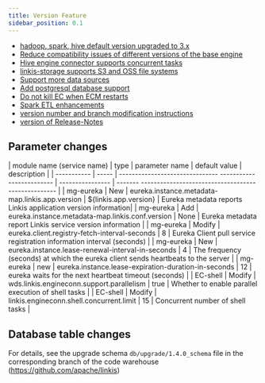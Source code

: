 ```yaml
--- 
title: Version Feature 
sidebar_position: 0.1 
--- 
```


- [hadoop, spark, hive default version upgraded to 3.x](./upgrade-base-engine-version.md)
- [Reduce compatibility issues of different versions of the base engine](./base-engine-compatibilty.md)
- [Hive engine connector supports concurrent tasks](./hive-engine-support-concurrent.md)
- [linkis-storage supports S3 and OSS file systems](./storage-add-support-oss.md)
- [Support more data sources](./spark-etl.md)
- [Add postgresql database support](/docs/deployment/deploy-quick.md)
- [Do not kill EC when ECM restarts](./ecm-takes-over-ec.md)
- [Spark ETL enhancements](./spark-etl.md)
- [version number and branch modification instructions](./version-and-branch-intro.md)
- [version of Release-Notes](/download/release-notes-1.4.0)

## Parameter changes

| module name (service name) | type | parameter name | default value | description |
| ----------- | ----- | ------------------------------- ------------------------- | ---------------- | ------- --------------------------------------------------- |
| mg-eureka | New | eureka.instance.metadata-map.linkis.app.version | ${linkis.app.version} | Eureka metadata reports Linkis application version information|
| mg-eureka | Add | eureka.instance.metadata-map.linkis.conf.version | None | Eureka metadata report Linkis service version information |
| mg-eureka | Modify | eureka.client.registry-fetch-interval-seconds | 8 | Eureka Client pull service registration information interval (seconds) |
| mg-eureka | New | eureka.instance.lease-renewal-interval-in-seconds | 4 | The frequency (seconds) at which the eureka client sends heartbeats to the server |
| mg-eureka | new | eureka.instance.lease-expiration-duration-in-seconds | 12 | eureka waits for the next heartbeat timeout (seconds) |
| EC-shell | Modify | wds.linkis.engineconn.support.parallelism | true | Whether to enable parallel execution of shell tasks |
| EC-shell | Modify | linkis.engineconn.shell.concurrent.limit | 15 | Concurrent number of shell tasks |


## Database table changes
For details, see the upgrade schema `db/upgrade/1.4.0_schema` file in the corresponding branch of the code warehouse (https://github.com/apache/linkis)